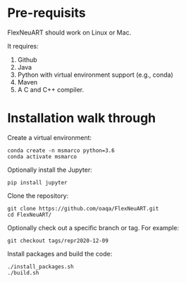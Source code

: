 # Pre-requisits
FlexNeuART should work on Linux or Mac.

It requires:
1. Github
2. Java
3. Python with virtual environment support (e.g., conda)
4. Maven
5. A C and C++ compiler.


# Installation walk through

Create a virtual environment:
```
conda create -n msmarco python=3.6
conda activate msmarco
```
Optionally install the Jupyter:
```
pip install jupyter
```

Clone the repository:
```
git clone https://github.com/oaqa/FlexNeuART.git
cd FlexNeuART/
```

Optionally check out a specific branch or tag.
For example:
```
git checkout tags/repr2020-12-09
```

Install packages and build the code:
```
./install_packages.sh 
./build.sh 
```